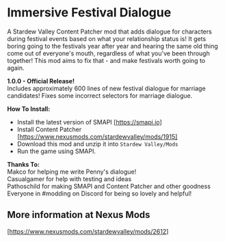 # Immersive Festival Dialogue

A Stardew Valley Content Patcher mod that adds dialogue for characters during festival events based on what your relationship status is! It gets boring going to the festivals year after year and hearing the same old thing come out of everyone's mouth, regardless of what you've been through together! This mod aims to fix that - and make festivals worth going to again.

**1.0.0 - Official Release!**  
Includes approximately 600 lines of new festival dialogue for marriage candidates!
Fixes some incorrect selectors for marriage dialogue.

**How To Install:**  
- Install the latest version of SMAPI [https://smapi.io]
- Install Content Patcher [https://www.nexusmods.com/stardewvalley/mods/1915]
- Download this mod and unzip it into `Stardew Valley/Mods`
- Run the game using SMAPI.

**Thanks To:**  
Makco for helping me write Penny's dialogue!  
Casualgamer for help with testing and ideas  
Pathoschild for making SMAPI and Content Patcher and other goodness  
Everyone in #modding on Discord for being so lovely and helpful!  

## More information at Nexus Mods  
[https://www.nexusmods.com/stardewvalley/mods/2612]
